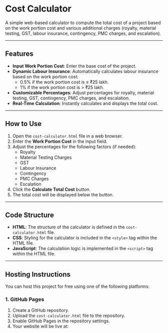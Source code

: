 # Cost Calculator

A simple web-based calculator to compute the total cost of a project based on the work portion cost and various additional charges (royalty, material testing, GST, labour insurance, contingency, PMC charges, and escalation).

---

## Features

- **Input Work Portion Cost**: Enter the base cost of the project.
- **Dynamic Labour Insurance**: Automatically calculates labour insurance based on the work portion cost:
  - 0.5% if the work portion cost is ≤ ₹25 lakh.
  - 1% if the work portion cost is > ₹25 lakh.
- **Customizable Percentages**: Adjust percentages for royalty, material testing, GST, contingency, PMC charges, and escalation.
- **Real-Time Calculation**: Instantly calculates and displays the total cost.

---

## How to Use

1. Open the `cost-calculator.html` file in a web browser.
2. Enter the **Work Portion Cost** in the input field.
3. Adjust the percentages for the following factors (if needed):
   - Royalty
   - Material Testing Charges
   - GST
   - Labour Insurance
   - Contingency
   - PMC Charges
   - Escalation
4. Click the **Calculate Total Cost** button.
5. The total cost will be displayed below the button.

---

## Code Structure

- **HTML**: The structure of the calculator is defined in the `cost-calculator.html` file.
- **CSS**: Styling for the calculator is included in the `<style>` tag within the HTML file.
- **JavaScript**: The calculation logic is implemented in the `<script>` tag within the HTML file.

---

## Hosting Instructions

You can host this project for free using one of the following platforms:

### 1. GitHub Pages
1. Create a GitHub repository.
2. Upload the `cost-calculator.html` file to the repository.
3. Enable GitHub Pages in the repository settings.
4. Your website will be live at:
